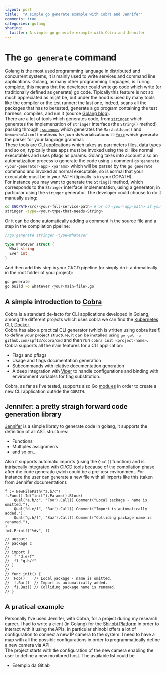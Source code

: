 ```yaml
---
layout: post
title:  "A simple go generate example with Cobra and Jennifer"
comments: true
categories: golang
sharing:
  twitter: A simple go generate example with Cobra and Jennifer
---
```


# The `go generate` command

Golang is the most used programming language in distributed and concurrent systems, it is mainly used to write services and command line applications. Golang, as many other programming languages, is Turing complete, this means that the developer could write go code which write (or traditionally defined as generate) go code. Tipically this feature is not so much appreciated as might be, but under the hood is used by many tools like the compiler or the test runner; the last one, indeed, scans all the packages that has to be tested, generate a go program containing the test harness, compiles, and run it (source [Golang blog](https://blog.golang.org/generate)).  
There are a lot of tools which generates code, from [``stringer``](golang.org/x/tools/cmd/stringer) which generates the implementation of ``stringer`` interface (the ``String()`` method) passing through [``jsonenums``](https://github.com/campoy/jsonenums) which generates the ``MarshalJson()`` and ``UnmarshalJson()`` methods for json de/serializations till [``Yacc``](https://golang.org/x/tools/cmd/goyacc) which generate the parser for your language grammar.  
These tools are CLI applications which takes as parameters files, data types and so on; typically these apps must be invoked using the cli like normal executables and uses pflags as params. Golang takes into account also an automatization process to generate the code using a comment ``go:generate <your-generator-app> <params>`` which will be parsed by the ``go generate`` command and invoked as normal executable, so is normal that your executable must be in your PATH (tipically is in your GOPATH).  
For instance you may want to generate the `String()` method, which corresponds to the `Stringer` interface implementation, using a generator; in particular using the `stringer` generator. The developer could choose to do it manually using:

```bash
cd $GOPATH/src/<your-full-service-path> # or cd <your-app-path> if you are using modules
stringer -type=<your-type-that-needs-String>
```

Or it can be done automatically adding a comment in the source file and a step in the compilation pipeline:

```go
//go:generate stringer -type=Whatever

type Whatever struct {
  What string
  Ever int
}
```

And then add this step in your CI/CD pipeline (or simply do it automatically in the root folder of your project):

```bash
go generate
go build -o whatever <your-main-file>.go
```

## A simple introduction to [Cobra](http://github.com/spf13/cobra)

Cobra is a standard de-facto for CLI applications developed in Golang, among the different projects which uses cobra we can find the [Kubernetes](https://kubernetes.io/) CLI, [Docker](https://www.docker.com/).  
Cobra has also a practical CLI generator (which is written using cobra itself) to define your project structure, it can be installed using ``go get -u github.com/spf13/cobra/cmd`` and then run ``cobra init <project-name>``.   
Cobra supports all the main features for a CLI application:

* Flags and pflags
* Usage and flags documentation generation
* Subcommands with relative documentation generation
* A deep integration with [Viper](https://github.com/spf13/viper) to handle configurations and binding with environment variables for flag substitution.

Cobra, as far as I've tested, supports also Go [modules](https://blog.golang.org/using-go-modules) in order to create a new CLI application outside the `GOPATH`.

## Jennifer: a pretty straigh forward code generation library

[Jennifer](https://github.com/dave/jennifer) is a simple library to generate code in golang, it supports the definition of all AST structures:

* Functions
* Multiples assignments
* and so on...

Also it supports automatic imports (using the `Qual()` function) and is intrisecally integrated with CI/CD tools because of the compilation phase after the code generation,wich could be a pre-test environment.
For instance the user can generate a new file with all imports like this (taken from Jennifer documentation):

```golang
f := NewFilePath("a.b/c")
f.Func().Id("init").Params().Block(
	Qual("a.b/c", "Foo").Call().Comment("Local package - name is omitted."),
	Qual("d.e/f", "Bar").Call().Comment("Import is automatically added."),
	Qual("g.h/f", "Baz").Call().Comment("Colliding package name is renamed."),
)
fmt.Printf("%#v", f)

// Output:
// package c
//
// import (
// 	f "d.e/f"
// 	f1 "g.h/f"
// )
//
// func init() {
// 	Foo()    // Local package - name is omitted.
// 	f.Bar()  // Import is automatically added.
// 	f1.Baz() // Colliding package name is renamed.
// }
```

## A pratical example

Personally I've used Jennifer, with Cobra, for a project during my research career. I had to write a client (in Golang) for the [Shinobi Platform](https://shinobi.video/) in order to interact with it using the APIs, in particular shinobi offers a lot of configuration to connect a new IP camera to the system. I need to have a map with all the possible configurations in order to programmatically define a new camera via API.  
The project starts with the configuration of the new camera enabling the user to define a new monitored host. The available list could be 

- Esempio da Gitlab